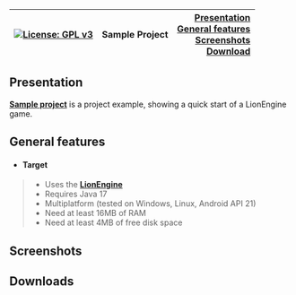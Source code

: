 | [![License: GPL v3](https://img.shields.io/badge/License-GPL%20v3-blue.svg)](https://www.gnu.org/licenses/gpl-3.0) | Sample Project | [Presentation](#presentation)<br>[General features](#general-features)<br>[Screenshots](#screenshots)<br>[Download](#downloads) |
|:---|:---:|---:|

## Presentation

[__Sample project__](#) is a project example, showing a quick start of a LionEngine game.

## General features

* #### __Target__
>  * Uses the [__LionEngine__](http://www.b3dgs.com/v7/page.php?lang=en&section=lionengine)
>  * Requires Java 17
>  * Multiplatform (tested on Windows, Linux, Android API 21)
>  * Need at least 16MB of RAM
>  * Need at least 4MB of free disk space

## Screenshots

## Downloads
